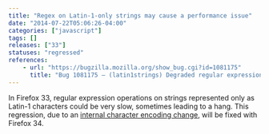 ```yaml
---
title: "Regex on Latin-1-only strings may cause a performance issue"
date: "2014-07-22T05:06:26-04:00"
categories: ["javascript"]
tags: []
releases: ["33"]
statuses: "regressed"
references:
    - url: "https://bugzilla.mozilla.org/show_bug.cgi?id=1081175"
      title: "Bug 1081175 – (latin1strings) Degraded regular expression performance (infinite loop?)"
---
```

In Firefox 33, regular expression operations on strings represented only as Latin-1 characters could be very slow, sometimes leading to a hang. This regression, due to an [internal character encoding change](https://blog.mozilla.org/javascript/2014/07/21/slimmer-and-faster-javascript-strings-in-firefox/), will be fixed with Firefox 34.
